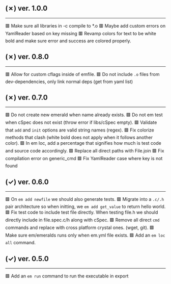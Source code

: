## (✗) ver. 1.0.0
-----------------
  🟥 Make sure all libraries in -c compile to *.o
  🟥 Maybe add custom errors on YamlReader based on key missing
  🟥 Revamp colors for text to be white bold and make sure error and success are colored properly.

## (✗) ver. 0.8.0
-----------------
  🟥 Allow for custom cflags inside of emfile.
  🟥 Do not include `.o` files from dev-dependencies, only link normal deps (get from yaml list)

## (✗) ver. 0.7.0
-----------------
  🟩 Do not create new emerald when name already exists.
  🟩 Do not em test when cSpec does not exist (throw error if libs/cSpec empty).
  🟩 Validate that `add` and `init` options are valid string names (regex).
  🟩 Fix colorize methods that clash (white bold does not apply when it follows another color).
  🟩 In em loc, add a percentage that signifies how much is test code and source code accordingly.
  🟩 Replace all direct paths with File.join
  🟩 Fix compilation error on generic_cmd
  🟩 Fix YamlReader case where key is not found

## (✓) ver. 0.6.0
-----------------
  🟩 On `em add newfile` we should also generate tests.
  🟩 Migrate into a `.c/.h` pair architecture so when initting, we `em add get_value` to return hello world.
  🟩 Fix test code to include test file directly.  When testing file.h we should directly include in file.spec.c/h along with cSpec.
  🟩 Remove all direct `cmd` commands and replace with cross platform crystal ones. (wget, git).
  🟩 Make sure em/emeralds runs only when em.yml file exists.
  🟩 Add an `em loc all` command.

## (✓) ver. 0.5.0
-----------------
  🟩 Add an `em run` command to run the executable in export
